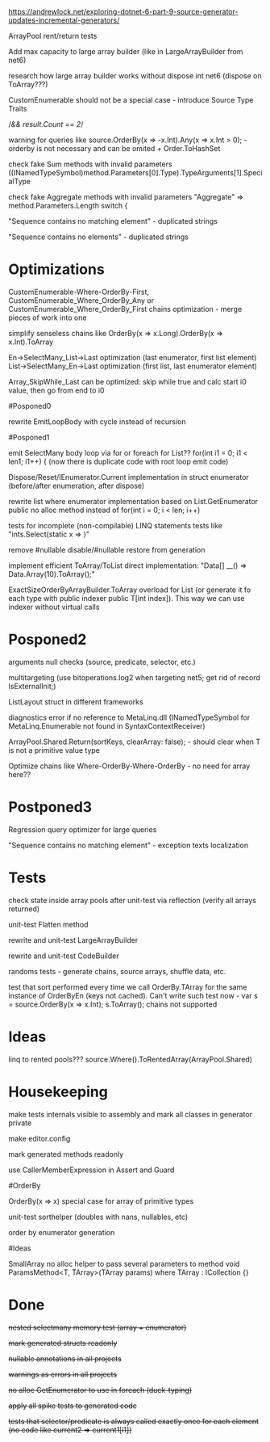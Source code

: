 https://andrewlock.net/exploring-dotnet-6-part-9-source-generator-updates-incremental-generators/

ArrayPool rent/return tests

Add max capacity to large array builder (like in LargeArrayBuilder from net6)

research how large array builder works without dispose int net6 (dispose on ToArray???)

CustomEnumerable should not be a special case - introduce Source Type Traits

/*&& result.Count == 2*/

warning for queries like source.OrderBy(x => -x.Int).Any(x => x.Int > 0); - orderby is not necessary and can be omited + Order.ToHashSet

check fake Sum methods with invalid parameters ((INamedTypeSymbol)method.Parameters[0].Type).TypeArguments[1].SpecialType

check fake Aggregate methods with invalid parameters "Aggregate" => method.Parameters.Length switch {

"Sequence contains no matching element" - duplicated strings

"Sequence contains no elements" - duplicated strings

# Optimizations
CustomEnumerable-Where-OrderBy-First, CustomEnumerable_Where_OrderBy_Any or CustomEnumerable_Where_OrderBy_First chains optimization - merge pieces of work into one

simplify senseless chains like OrderBy(x => x.Long).OrderBy(x => x.Int).ToArray

En->SelectMany_List->Last optimization (last enumerator, first list element)
List->SelectMany_En->Last optimization  (first list, last enumerator element)

Array_SkipWhile_Last can be optimized: skip while true and calc start i0 value, then go from end to i0

#Posponed0

rewrite EmitLoopBody with cycle instead of recursion

#Posponed1

emit SelectMany body loop via for or foreach for List<T>??  for(int i1 = 0; i1 < len1; i1++) { (now there is duplicate code with root loop emit code)

Dispose/Reset/IEnumerator.Current implementation in struct enumerator (before/after enumeration, after dispose)

rewrite list where enumerator implementation based on List<T>.GetEnumerator public no alloc method instead of for(int i = 0; i < len; i++)

tests for incomplete (non-compilable) LINQ statements tests like "ints.Select(static x => )"

remove #nullable disable/#nullable restore from generation

implement efficient ToArray/ToList direct implementation: "Data[] __() => Data.Array(10).ToArray();"

ExactSizeOrderByArrayBuilder.ToArray overload for List<T> (or generate it fo each type with public indexer public T[int index]). This way we can use indexer without virtual calls

# Posponed2

arguments null checks (source, predicate, selector, etc.)

multitargeting (use bitoperations.log2 when targeting net5; get rid of record IsExternalInit;)

ListLayout struct in different frameworks

diagnostics error if no reference to MetaLinq.dll (INamedTypeSymbol for MetaLinq.Enumerable not found in SyntaxContextReceiver)

ArrayPool<TKey>.Shared.Return(sortKeys, clearArray: false); - should clear when T is not a primitive value type

Optimize chains like Where-OrderBy-Where-OrderBy - no need for array here??

# Postponed3

Regression query optimizer for large queries

"Sequence contains no matching element" - exception texts localization

# Tests

check state inside array pools after unit-test via reflection (verify all arrays returned)

unit-test Flatten method

rewrite and unit-test LargeArrayBuilder

rewrite and unit-test CodeBuilder

randoms tests - generate chains, source arrays, shuffle data, etc.

test that sort performed every time we call OrderBy.TArray for the same instance of OrderByEn (keys not cached). Can't write such test now - var s = source.OrderBy(x => x.Int); s.ToArray(); chains not supported

# Ideas

linq to rented pools??? source.Where().ToRentedArray(ArrayPool<T>.Shared)

# Housekeeping

make tests internals visible to assembly and mark all classes in generator private

make editor.config

mark generated methods readonly

use CallerMemberExpression in Assert and Guard

#OrderBy

OrderBy(x => x) special case for array of primitive types

unit-test sorthelper (doubles with nans, nullables, etc)

order by enumerator generation

#Ideas

SmallArray no alloc helper to pass several parameters to method void ParamsMethod<T, TArray>(TArray params) where TArray : ICollection<T> {}

# Done

~~nested selectmany memory test (array + enumerator)~~

~~mark generated structs readonly~~

~~nullable annotations in all projects~~

~~warnings as errors in all projects~~

~~no alloc GetEnumerator to use in foreach (duck-typing)~~

~~apply all spike tests to generated code~~

~~tests that selector/predicate is always called exactly once for each element (no code like current2 => current1[i1])~~

